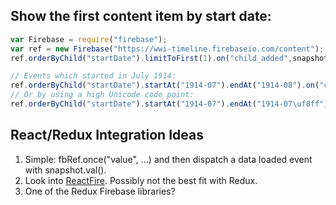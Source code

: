 ## Show the first content item by start date:

```javascript
var Firebase = require("firebase");
var ref = new Firebase("https://wwi-timeline.firebaseio.com/content");
ref.orderByChild("startDate").limitToFirst(1).on("child_added",snapshot =>  console.log(snapshot.val()))

// Events which started in July 1914:
ref.orderByChild("startDate").startAt("1914-07").endAt("1914-08").on("child_added",snapshot => console.log(snapshot.val()))
// Or by using a high Unicode code point:
ref.orderByChild("startDate").startAt("1914-07").endAt("1914-07\uf8ff").on("child_added",snapshot => console.log(snapshot.val()))
```

## React/Redux Integration Ideas

1. Simple: fbRef.once("value", ...) and then dispatch a data loaded event with snapshot.val().
1. Look into [ReactFire](https://www.firebase.com/docs/web/libraries/react/). Possibly not the best fit with Redux.
1. One of the Redux Firebase libraries?

